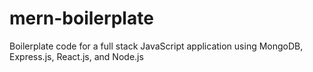 # mern-boilerplate
Boilerplate code for a full stack JavaScript application using MongoDB, Express.js, React.js, and Node.js

